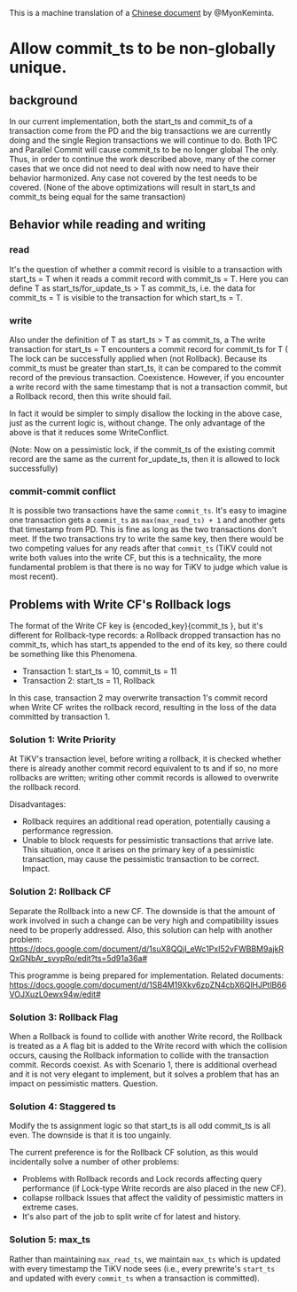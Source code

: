 This is a machine translation of a [Chinese document](https://docs.google.com/document/d/1ofa9zYdb0-UmFu-uDHDLft2-G4s2SI2TJRErNRDH7O0/edit#) by @MyonKeminta.

# Allow commit_ts to be non-globally unique.

## background

In our current implementation, both the start_ts and commit_ts of a transaction come from the PD and the big transactions we are currently doing and the single Region transactions we will continue to do. Both 1PC and Parallel Commit will cause commit_ts to be no longer global The only. Thus, in order to continue the work described above, many of the corner cases that we once did not need to deal with now need to have their behavior harmonized. Any case not covered by the test needs to be covered.
(None of the above optimizations will result in start_ts and commit_ts being equal for the same transaction)

## Behavior while reading and writing

### read

It's the question of whether a commit record is visible to a transaction with start_ts = T when it reads a commit record with commit_ts = T.
Here you can define T as start_ts/for_update_ts > T as commit_ts, i.e. the data for commit_ts = T is visible to the transaction for which start_ts = T.

### write

Also under the definition of T as start_ts > T as commit_ts, a The write transaction for start_ts = T encounters a commit record for commit_ts for T ( The lock can be successfully applied when (not Rollback). Because its commit_ts must be greater than start_ts, it can be compared to the commit record of the previous transaction. Coexistence. However, if you encounter a write record with the same timestamp that is not a transaction commit, but a Rollback record, then this write should fail.

In fact it would be simpler to simply disallow the locking in the above case, just as the current logic is, without change. The only advantage of the above is that it reduces some WriteConflict.

(Note: Now on a pessimistic lock, if the commit_ts of the existing commit record are the same as the current for_update_ts, then it is allowed to lock successfully)

### commit-commit conflict

It is possible two transactions have the same `commit_ts`. It's easy to imagine one transaction gets a `commit_ts` as `max(max_read_ts) + 1` and another gets that timestamp from PD. This is fine as long as the two transactions don't meet. If the two transactions try to write the same key, then there would be two competing values for any reads after that `commit_ts` (TiKV could not write both values into the write CF, but this is a technicality, the more fundamental problem is that there is no way for TiKV to judge which value is most recent).


## Problems with Write CF's Rollback logs

The format of the Write CF key is {encoded_key}{commit_ts }, but it's different for Rollback-type records: a Rollback dropped transaction has no commit_ts, which has start_ts appended to the end of its key, so there could be something like this Phenomena.

* Transaction 1: start_ts = 10, commit_ts = 11
* Transaction 2: start_ts = 11, Rollback

In this case, transaction 2 may overwrite transaction 1's commit record when Write CF writes the rollback record, resulting in the loss of the data committed by transaction 1.

### Solution 1: Write Priority

At TiKV's transaction level, before writing a rollback, it is checked whether there is already another commit record equivalent to ts and if so, no more rollbacks are written; writing other commit records is allowed to overwrite the rollback record.

Disadvantages:

* Rollback requires an additional read operation, potentially causing a performance regression.
* Unable to block requests for pessimistic transactions that arrive late. This situation, once it arises on the primary key of a pessimistic transaction, may cause the pessimistic transaction to be correct. Impact.

### Solution 2: Rollback CF

Separate the Rollback into a new CF. The downside is that the amount of work involved in such a change can be very high and compatibility issues need to be properly addressed. Also, this solution can help with another problem: https://docs.google.com/document/d/1suX8QQjI_eWc1PxI52vFWBBM9ajkRQxGNbAr_svypRo/edit?ts=5d91a36a#

This programme is being prepared for implementation. Related documents: https://docs.google.com/document/d/1SB4M19Xkv6zpZN4cbX6QlHJPtlB66VOJXuzL0ewx94w/edit#

### Solution 3: Rollback Flag

When a Rollback is found to collide with another Write record, the Rollback is treated as a A flag bit is added to the Write record with which the collision occurs, causing the Rollback information to collide with the transaction commit. Records coexist. As with Scenario 1, there is additional overhead and it is not very elegant to implement, but it solves a problem that has an impact on pessimistic matters. Question.

### Solution 4: Staggered ts

Modify the ts assignment logic so that start_ts is all odd commit_ts is all even. The downside is that it is too ungainly.

The current preference is for the Rollback CF solution, as this would incidentally solve a number of other problems:

* Problems with Rollback records and Lock records affecting query performance (if Lock-type Write records are also placed in the new CF).
* collapse rollback Issues that affect the validity of pessimistic matters in extreme cases.
* It's also part of the job to split write cf for latest and history.

### Solution 5: max_ts

Rather than maintaining `max_read_ts`, we maintain `max_ts` which is updated with every timestamp the TiKV node sees (i.e., every prewrite's `start_ts` and updated with every `commit_ts` when a transaction is committed).
